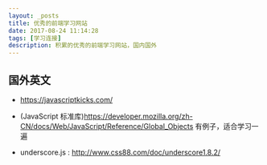 ```yaml
---
layout: _posts
title: 优秀的前端学习网站
date: 2017-08-24 11:14:28
tags: [学习连接]
description: 积累的优秀的前端学习网站，国内国外
---
```


## 国外英文

+ https://javascriptkicks.com/

+ (JavaScript 标准库)https://developer.mozilla.org/zh-CN/docs/Web/JavaScript/Reference/Global_Objects
有例子，适合学习一遍

+ underscore.js : http://www.css88.com/doc/underscore1.8.2/
